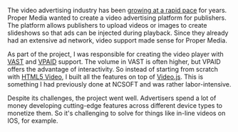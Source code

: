 The video advertising industry has been [growing at a rapid pace](https://www.statista.com/outlook/amo/advertising/tv-video-advertising/digital-video-advertising/united-states#ad-spending) for years. Proper Media wanted to create a video advertising platform for publishers. The platform allows publishers to upload videos or images to create slideshows so that ads can be injected during playback. Since they already had an extensive ad network, video support made sense for Proper Media.

As part of the project, I was responsible for creating the video player with [VAST](https://www.iab.com/guidelines/vast/) and [VPAID](https://www.iab.com/wp-content/uploads/2015/06/VPAID_2_0_Final_04-10-2012.pdf) support. The volume in VAST is often higher, but VPAID offers the advantage of interactivity. So instead of starting from scratch with [HTML5 Video](https://developer.mozilla.org/en-US/docs/Web/HTML/Element/video), I built all the features on top of [Video.js](https://videojs.com/). This is something I had previously done at NCSOFT and was rather labor-intensive. 

Despite its challenges, the project went well. Advertisers spend a lot of money developing cutting-edge features across different device types to monetize them. So it's challenging to solve for things like in-line videos on IOS, for example.

